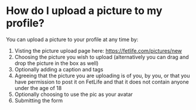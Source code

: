 # How do I upload a picture to my profile?

You can upload a picture to your profile at any time by:

1. Visting the picture upload page here: https://fetlife.com/pictures/new
2. Choosing the picture you wish to upload (alternatively you can drag and drop the picture in the box as well)
3. Optionally adding a caption and tags
4. Agreeing that the picture you are uploading is of you, by you, or that you have permission to post it on FetLife and that it does not contain anyone under the age of 18
5. Optionally choosing to use the pic as your avatar
6. Submitting the form

